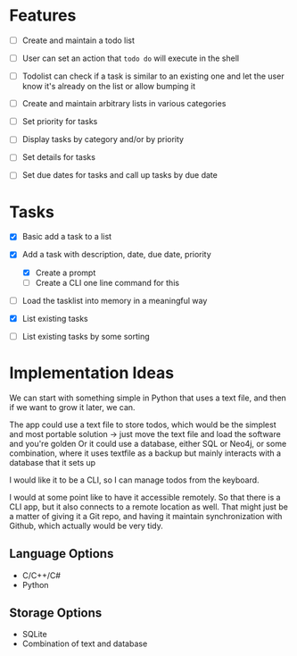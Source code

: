 # Features

- [ ] Create and maintain a todo list
- [ ] User can set an action that `todo do` will execute in the shell    
- [ ] Todolist can check if a task is similar to an existing one and let the user know it's already on the list or allow bumping it     
- [ ] Create and maintain arbitrary lists in various categories
- [ ] Set priority for tasks
- [ ] Display tasks by category and/or by priority
- [ ] Set details for tasks
- [ ] Set due dates for tasks and call up tasks by due date


# Tasks
- [x] Basic add a task to a list
- [x] Add a task with description, date, due date, priority
    - [x] Create a prompt
    - [ ] Create a CLI one line command for this
- [ ] Load the tasklist into memory in a meaningful way
- [x] List existing tasks
- [ ] List existing tasks by some sorting

    
    
    
# Implementation Ideas

We can start with something simple in Python that uses a text file, and then if we want to grow it later, we can.

The app could use a text file to store todos, which would be the simplest and most portable solution -> just move the text file and load the software and you're golden
Or it could use a database, either SQL or Neo4j, or some combination, where it uses  textfile as a backup but mainly interacts with a database that it sets up

I would like it to be a CLI, so I can manage todos from the keyboard.

I would at some point like to have it accessible remotely. So that there is a CLI app, but it also connects to a remote location as well. That might just be a matter of giving it a Git repo, and having it maintain synchronization with Github, which actually would be very tidy.

## Language Options

- C/C++/C#
- Python

## Storage Options

- SQLite
- Combination of text and database
    
